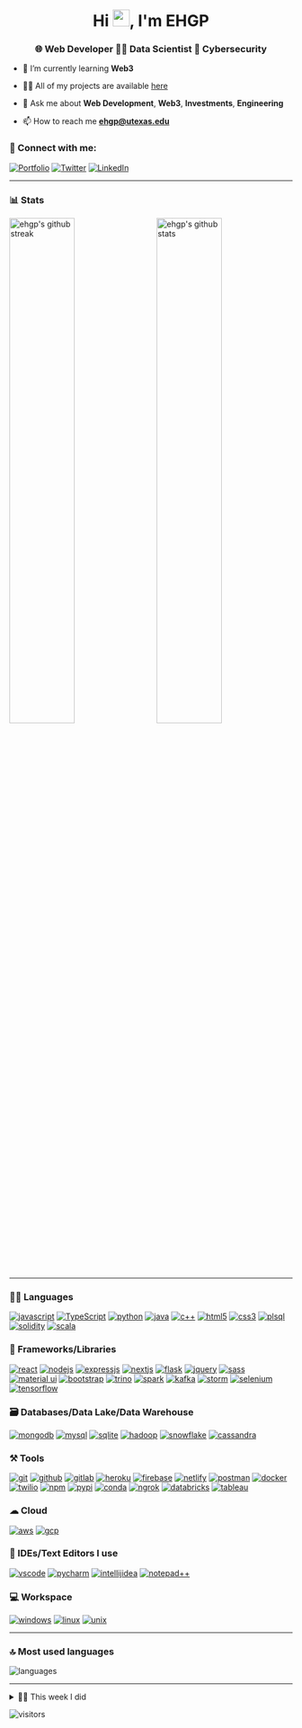 <!-- [![itsrakesh.co](https://user-images.githubusercontent.com/70439799/150669911-f4770983-6987-48b8-ad53-a5542231e894.gif)](https://ehgp.github.io) -->

<h1 align="center">Hi <img src="https://raw.githubusercontent.com/MartinHeinz/MartinHeinz/master/wave.gif" width="30">, I'm EHGP</h1>
<h3 align="center">🌐 Web Developer 🧑‍💻 Data Scientist 🧩 Cybersecurity</h3>

- 🌱 I’m currently learning **Web3**

- 👨‍💻 All of my projects are available [here](https://ehgp.github.io/my-work/)

- 💬 Ask me about **Web Development**, **Web3**, **Investments**, **Engineering**

- 📫 How to reach me **[ehgp@utexas.edu](mailto&#58;ehgp&#64;utexas&#46;edu)**

<!-- - 📝 I regularly write articles on my [blog](https://blog.itsrakesh.co) -->

### 🤝 Connect with me:

[![Portfolio](https://img.shields.io/badge/Portfolio-000000?style=for-the-badge&logo=Portfolio&logoColor=white)](https://ehgp.github.io)
[![Twitter](https://img.shields.io/badge/Twitter-1DA1F2?style=for-the-badge&logo=twitter&logoColor=white)](https://twitter.com/ehgp93)
[![LinkedIn](https://img.shields.io/badge/LinkedIn-0077B5?style=for-the-badge&logo=linkedin&logoColor=white)](https://www.linkedin.com/in/erick-garcia93/)

---

<!-- ### 📜 Latest Blog Posts -->

<!-- BLOG-POST-LIST:START -->
<!-- - [Most active Developer Communities you should join in 2022](https://medium.com/@itsrakesh/most-active-developer-communities-you-should-join-in-2022-cb7254f8620?source=rss-e09c62468ad2------2)
- [What is Blockchain? How does it work? Why do we need it?](https://medium.com/codex/what-is-blockchain-how-does-it-work-why-do-we-need-it-2e748a8edcc9?source=rss-e09c62468ad2------2)
- [Join me in the #100DaysOfWeb3 challenge](https://medium.com/@itsrakesh/join-me-in-the-100daysofweb3-challenge-abc13e831d27?source=rss-e09c62468ad2------2)
- [Taking Open Source contributions and communities to next level with the Reward System](https://medium.com/codex/taking-open-source-contributions-and-communities-to-next-level-with-the-reward-system-9d6e943cef48?source=rss-e09c62468ad2------2)
- [How the Web works — Behind the scenes](https://bootcamp.uxdesign.cc/how-the-web-works-behind-the-scenes-a7e54a1a240f?source=rss-e09c62468ad2------2) -->
<!-- BLOG-POST-LIST:END -->

<!-- --- -->

### 📊 Stats

<img src="https://github-readme-stats.vercel.app/api?username=ehgp&include_all_commits=true&show_icons=true&theme=github_dark&hide_border=true" alt="ehgp's github stats" width="48%" align="right" >
<img src="https://github-readme-streak-stats.herokuapp.com/?user=ehgp&theme=tokyonight&hide_border=true" alt="ehgp's github streak" width="48%" >

---

### 🧑‍💻 Languages

[![javascript](https://img.shields.io/badge/JavaScript-323330?style=for-the-badge&logo=javascript&logoColor=F7DF1E)](https://ehgp.github.io)
[![TypeScript](https://img.shields.io/badge/TypeScript-007ACC?style=for-the-badge&logo=typescript&logoColor=white)](https://ehgp.github.io)
[![python](https://img.shields.io/badge/Python-FFD43B?style=for-the-badge&logo=python&logoColor=darkgreen)](https://ehgp.github.io)
[![java](https://img.shields.io/badge/Java-ED8B00?style=for-the-badge&logo=java&logoColor=white)](https://ehgp.github.io)
[![c++](https://img.shields.io/badge/C%2B%2B-00599C?style=for-the-badge&logo=c%2B%2B&logoColor=white)](https://ehgp.github.io)
[![html5](https://img.shields.io/badge/HTML5-E34F26?style=for-the-badge&logo=html5&logoColor=white)](https://ehgp.github.io)
[![css3](https://img.shields.io/badge/CSS3-1572B6?style=for-the-badge&logo=css3&logoColor=white)](https://ehgp.github.io)
[![plsql](https://img.shields.io/badge/PLSQL-F80000?style=for-the-badge&logo=oracle&logoColor=black)](https://ehgp.github.io)
[![solidity](https://img.shields.io/badge/solidity-000000?style=for-the-badge&logo=solidity&logoColor=white)](https://ehgp.github.io)
[![scala](https://img.shields.io/badge/scala-DC322F?style=for-the-badge&logo=scala&logoColor=white)](https://ehgp.github.io)

### 🧩 Frameworks/Libraries

[![react](https://img.shields.io/badge/React-20232A?style=for-the-badge&logo=react&logoColor=61DAFB)](https://ehgp.github.io)
[![nodejs](https://img.shields.io/badge/Node.js-339933?style=for-the-badge&logo=nodedotjs&logoColor=white)](https://ehgp.github.io)
[![expressjs](https://img.shields.io/badge/Express.js-000000?style=for-the-badge&logo=express&logoColor=white)](https://ehgp.github.io)
[![nextjs](https://img.shields.io/badge/Next.js-000000?style=for-the-badge&logo=next.js&logoColor=white)](https://ehgp.github.io)
[![flask](https://img.shields.io/badge/Flask-000000?style=for-the-badge&logo=flask&logoColor=white)](https://ehgp.github.io)
[![jquery](https://img.shields.io/badge/jQuery-0769AD?style=for-the-badge&logo=jquery&logoColor=white)](https://ehgp.github.io)
[![sass](https://img.shields.io/badge/Sass-CC6699?style=for-the-badge&logo=sass&logoColor=white)](https://ehgp.github.io)
[![material ui](https://img.shields.io/badge/Material%20UI-007FFF?style=for-the-badge&logo=mui&logoColor=white)](https://ehgp.github.io)
[![bootstrap](https://img.shields.io/badge/Bootstrap-563D7C?style=for-the-badge&logo=bootstrap&logoColor=white)](https://ehgp.github.io)
[![trino](https://img.shields.io/badge/trino-dd00a1?style=for-the-badge&logo=trino&logoColor=white)](https://ehgp.github.io)
[![spark](https://img.shields.io/badge/spark-F55B14?style=for-the-badge&logo=apache&logoColor=white)](https://ehgp.github.io)
[![kafka](https://img.shields.io/badge/kafka-000000?style=for-the-badge&logo=apache&logoColor=white)](https://ehgp.github.io)
[![storm](https://img.shields.io/badge/storm-000000?style=for-the-badge&logo=apache&logoColor=white)](https://ehgp.github.io)
[![selenium](https://img.shields.io/badge/selenium-000000?style=for-the-badge&logo=selenium&logoColor=white)](https://ehgp.github.io)
[![tensorflow](https://img.shields.io/badge/tensorflow-ff6f00?style=for-the-badge&logo=tensorflow&logoColor=white)](https://ehgp.github.io)

### 🗃️ Databases/Data Lake/Data Warehouse

[![mongodb](https://img.shields.io/badge/MongoDB-4EA94B?style=for-the-badge&logo=mongodb&logoColor=white)](https://ehgp.github.io)
[![mysql](https://img.shields.io/badge/MySQL-005C84?style=for-the-badge&logo=mysql&logoColor=white)](https://ehgp.github.io)
[![sqlite](https://img.shields.io/badge/SQLite-07405E?style=for-the-badge&logo=sqlite&logoColor=white)](https://ehgp.github.io)
[![hadoop](https://img.shields.io/badge/hadoop-000000?style=for-the-badge&logo=apache&logoColor=white)](https://ehgp.github.io)
[![snowflake](https://img.shields.io/badge/snowflake-0693e3?style=for-the-badge&logo=snowflake&logoColor=white)](https://ehgp.github.io)
[![cassandra](https://img.shields.io/badge/cassandra-1c81a0?style=for-the-badge&logo=apache&logoColor=white)](https://ehgp.github.io)

### ⚒️ Tools

[![git](https://img.shields.io/badge/GIT-E44C30?style=for-the-badge&logo=git&logoColor=white)](https://ehgp.github.io)
[![github](https://img.shields.io/badge/GitHub-100000?style=for-the-badge&logo=github&logoColor=white)](https://ehgp.github.io)
[![gitlab](https://img.shields.io/badge/gitlab-000000?style=for-the-badge&logo=gitlab&logoColor=white)](https://ehgp.github.io)
[![heroku](https://img.shields.io/badge/Heroku-430098?style=for-the-badge&logo=heroku&logoColor=white)](https://ehgp.github.io)
[![firebase](https://img.shields.io/badge/firebase-ffca28?style=for-the-badge&logo=firebase&logoColor=black)](https://ehgp.github.io)
[![netlify](https://img.shields.io/badge/Netlify-00C7B7?style=for-the-badge&logo=netlify&logoColor=white)](https://ehgp.github.io)
[![postman](https://img.shields.io/badge/Postman-FF6C37?style=for-the-badge&logo=Postman&logoColor=white)](https://ehgp.github.io)
[![docker](https://img.shields.io/badge/Docker-2CA5E0?style=for-the-badge&logo=docker&logoColor=white)](https://ehgp.github.io)
[![twilio](https://img.shields.io/badge/Twilio-F22F46?style=for-the-badge&logo=Twilio&logoColor=white)](https://ehgp.github.io)
[![npm](https://img.shields.io/badge/npm-CB3837?style=for-the-badge&logo=npm&logoColor=white)](https://ehgp.github.io)
[![pypi](https://img.shields.io/badge/pypi-3775A9?style=for-the-badge&logo=pypi&logoColor=white)](https://ehgp.github.io)
[![conda](https://img.shields.io/badge/conda-342B029.svg?&style=for-the-badge&logo=anaconda&logoColor=white)](https://ehgp.github.io)
[![ngrok](https://img.shields.io/badge/ngrok-007aff?style=for-the-badge&logo=ngrok&logoColor=white)](https://ehgp.github.io)
[![databricks](https://img.shields.io/badge/databricks-FF3621?style=for-the-badge&logo=databricks&logoColor=white)](https://ehgp.github.io)
[![tableau](https://img.shields.io/badge/tableau-ffffff?style=for-the-badge&logo=tableau&logoColor=black)](https://ehgp.github.io)

### ☁ Cloud

[![aws](https://img.shields.io/badge/aws-ec7211?style=for-the-badge&logo=aws&logoColor=black)](https://ehgp.github.io)
[![gcp](https://img.shields.io/badge/gcp-2962ff?style=for-the-badge&logo=google&logoColor=white)](https://ehgp.github.io)

### 🧠 IDEs/Text Editors I use

[![vscode](https://img.shields.io/badge/Visual_Studio_Code-0078D4?style=for-the-badge&logo=visual%20studio%20code&logoColor=white)](https://ehgp.github.io)
[![pycharm](https://img.shields.io/badge/PyCharm-000000.svg?&style=for-the-badge&logo=PyCharm&logoColor=white)](https://ehgp.github.io)
[![intellijidea](https://img.shields.io/badge/IntelliJIDEA-000000.svg?style=for-the-badge&logo=intellij-idea&logoColor=white)](https://ehgp.github.io)
[![notepad++](https://img.shields.io/badge/Notepad++-90E59A.svg?style=for-the-badge&logo=notepad%2B%2B&logoColor=black)](https://ehgp.github.io)

### 💻 Workspace

[![windows](https://img.shields.io/badge/Windows-0078D6?style=for-the-badge&logo=windows&logoColor=white)](https://ehgp.github.io)
[![linux](https://img.shields.io/badge/Linux-0168D6?style=for-the-badge&logo=linux&logoColor=white)](https://ehgp.github.io)
[![unix](https://img.shields.io/badge/Mac-0168D6?style=for-the-badge&logo=Apple&logoColor=white)](https://ehgp.github.io)

---

### 🔝 Most used languages
  <img alt="languages" src="https://github-readme-stats.vercel.app/api/top-langs/?username=ehgp&theme=github_dark&hide_border=true&hide=Jupyter%20Notebook,css,html,scss,python,MATLAB&layout=compact" />

---

<details>
  <summary>🧑‍🔬 This week I did</summary>

  [![ehgp's wakatime stats](https://github-readme-stats.vercel.app/api/wakatime?username=ehgp&theme=github_dark&hide_border=true)](https://wakatime.com/@ehgp)
</details>

![visitors](https://visitor-badge.laobi.icu/badge?page_id=ehgp.ehgp)
<!---
ehgp/ehgp is a ✨ special ✨ repository because its `README.md` (this file) appears on your GitHub profile.
You can click the Preview link to take a look at your changes.
--->
